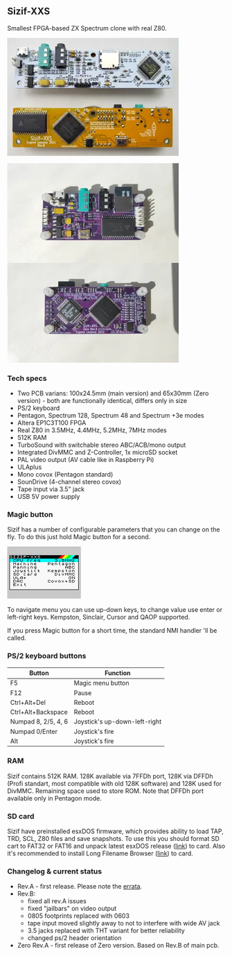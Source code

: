 ## Sizif-XXS
Smallest FPGA-based ZX Spectrum clone with real Z80.

[![photo](images/revAB.small.webp)](images/revAB.webp?raw=true)

[![photo](images/zero-revA.small.webp)](images/zero-revA.webp?raw=true)

### Tech specs
* Two PCB varians: 100x24.5mm (main version) and 65x30mm (Zero version) - both are functionally identical, differs only in size
* PS/2 keyboard
* Pentagon, Spectrum 128, Spectrum 48 and Spectrum +3e modes
* Altera EP1C3T100 FPGA
* Real Z80 in 3.5MHz, 4.4MHz, 5.2MHz, 7MHz modes
* 512K RAM
* TurboSound with switchable stereo ABC/ACB/mono output
* Integrated DivMMC and Z-Controller, 1x microSD socket
* PAL video output (AV cable like in Raspberry Pi)
* ULAplus
* Mono covox (Pentagon standard)
* SounDrive (4-channel stereo covox)
* Tape input via 3.5" jack
* USB 5V power supply

### Magic button
Sizif has a number of configurable parameters that you can change on the fly. To do this just hold Magic button for a second.

[![photo](doc/sizif-menu.gif)](doc/sizif-menu.gif?raw=true)

To navigate menu you can use up-down keys, to change value use enter or left-right keys. Kempston, Sinclair, Cursor and QAOP supported.

If you press Magic button for a short time, the standard NMI handler 'll be called.

### PS/2 keyboard buttons
| Button | Function |
| - | - |
| F5 | Magic menu button |
| F12 | Pause |
| Ctrl+Alt+Del | Reboot |
| Ctrl+Alt+Backspace | Reboot |
| Numpad 8, 2/5, 4, 6 | Joystick's up-down-left-right |
| Numpad 0/Enter | Joystick's fire |
| Alt | Joystick's fire |

### RAM
Sizif contains 512K RAM. 128K available via 7FFDh port, 128K via DFFDh (Profi standart, most compatible with old 128K software) and 128K used for DivMMC. Remaining space used to store ROM.  Note that DFFDh port available only in Pentagon mode.

### SD card
Sizif have preinstalled esxDOS firmware, which provides ability to load TAP, TRD, SCL, Z80 files and save snapshots. To use this you should format SD cart to FAT32 or FAT16 and unpack latest esxDOS release ([link](http://www.esxdos.org/index.html)) to card. Also it's recommended to install Long Filename Browser ([link](https://spectrumcomputing.co.uk/forums/viewtopic.php?t=2553)) to card.

### Changelog & current status
* Rev.A - first release. Please note the [errata](pcb/rev.A/ERRATA.txt).
* Rev.B:
    * fixed all rev.A issues
    * fixed "jailbars" on video output
    * 0805 footprints replaced with 0603
    * tape input moved slightly away to not to interfere with wide AV jack
    * 3.5 jacks replaced with THT variant for better reliability
    * changed ps/2 header orientation
* Zero Rev.A - first release of Zero version. Based on Rev.B of main pcb.